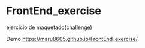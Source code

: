 # FrontEnd_exercise

ejercicio de maquetado(challenge)

Demo  https://maru8605.github.io/FrontEnd_exercise/.
